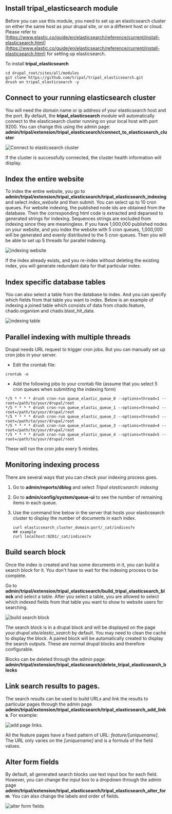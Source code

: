 ## Install tripal_elasticsearch module

Before you can use this module, you need to set up an elasticsearch cluster on either the same host as your drupal site, or on a different host or cloud. Please refer to [https://www.elastic.co/guide/en/elasticsearch/reference/current/install-elasticsearch.html](https://www.elastic.co/guide/en/elasticsearch/reference/current/install-elasticsearch.html) for setting up elasticsearch.

To install **tripal_elasticsearch**

```
cd drupal_root/sites/all/modules
git clone https://github.com/tripal/tripal_elasticsearch.git
drush en tripal_elasticsearch -y
```

## Connect to your running elasticsearch cluster

You will need the domain name or ip address of your elasticsearch host and the port. By default, the **tripal_elasticsearch** module will automatically connect to the elasticsearch cluster running on your local host with port 9200. You can change this using the admin page:
**admin/tripal/extension/tripal_elasticsearch/connect_to_elasticsearch_cluster**

![Connect to elasticsearch cluster](images/cluster-connected.png)

If the cluster is successfully connected, the cluster health information will display.

## Index the entire website

To index the entire website, you go to **admin/tripal/extension/tripal_elasticsearch/tripal_elasticsearch_indexing** and select *index_website* and then submit. You can select up to 10 cron queues. For website indexing, the published node ids are obtained from the database. Then the corresponding html code is extracted and deparsed to generated strings for indexing. Sequences strings are excluded from indexing since they are meaningless. If you have 1,000,000 published nodes on your website, and you index the website with 5 cron queues, 1,000,000 will be generated and evenly distributed to the 5 cron queues. Then you will be able to set up 5 threads for parallel indexing.

![indexing website](images/index-already-exits.png)

If the index already exists, and you re-index without deleting the existing index, you will generate redundant data for that particular index.

## Index specific database tables

You can also select a table from the database to index. And you can specify which fields from that table you want to index. Below is an example of indexing a joined table which consists of data from chado.feature, chado.organism and chado.blast_hit_data. 

![indexing table](images/index-blast-merged-transcripts.png)


## Parallel indexing with multiple threads

Drupal needs URL request to trigger cron jobs. But you can manually set up cron jobs in your server.

* Edit the crontab file:

```
crontab -e
```

* Add the following jobs to your crontab file (assume that you select 5 cron queues when submitting the indexing form)

```
*/5 * * * * drush cron-run queue_elastic_queue_0 --options=thread=1 --root=/path/to/your/drupal/root
*/5 * * * * drush cron-run queue_elastic_queue_1 --options=thread=2 --root=/path/to/your/drupal/root
*/5 * * * * drush cron-run queue_elastic_queue_2 --options=thread=3 --root=/path/to/your/drupal/root
*/5 * * * * drush cron-run queue_elastic_queue_3 --options=thread=4 --root=/path/to/your/drupal/root
*/5 * * * * drush cron-run queue_elastic_queue_4 --options=thread=5 --root=/path/to/your/drupal/root
```

These will run the cron jobs every 5 minites. 


## Monitoring indexing process

There are several ways that you can check your indexing process goes.

1. Go to **admin/reports/dblog** and select *Tripal elasticsearch: indexing*
2. Go to **admin/config/system/queue-ui** to see the number of remaining items in each queue.
3. Use the command line below in the server that hosts your elasticsearch cluster to display the number of documents in each index.

    ```
    curl elasticsearch_cluster_domain:port/_cat/indices?v
    ## example
    curl localhost:9201/_cat/indices?v
    ```


## Build search block

Once the index is created and has some documents in it, you can build a search block for it. You don't have to wait for the indexing process to be complete. 

Go to **admin/tripal/extension/tripal_elasticsearch/build_tripal_elasticsearch_block** and select a table. After you select a table, you are allowed to select which indexed fields from that table you want to show to website users for searching. 

![build search block](images/build-search-block.png)

The search block is in a drupal block and will be displayed on the page *your.drupal.site/elastic_search* by default. You may need to clean the cache to display the block. A paired block will be automatically created to display the search outputs. These are normal drupal blocks and therefore configurable.

Blocks can be deleted through the admin page: **admin/tripal/extension/tripal_elasticsearch/delete_tripal_elasticsearch_blocks**

## Link search results to pages.

The search results can be used to build URLs and link the results to particular pages through the admin page **admin/tripal/extension/tripal_elasticsearch/tripal_elasticsearch_add_links**. For example:

![add page links](images/add-page-links.png).

All the feature pages have a fixed pattern of URL: *feature/[uniquename]*. The URL only varies on the *[uniquename]* and is a formula of the field values.

## Alter form fields

By default, all generated search blocks use text input box for each field. However, you can change the input box to a dropdown through the admin page **admin/tripal/extension/tripal_elasticsearch/tripal_elasticsearch_alter_form**. You can also change the labels and order of fields.

![alter form fields](images/alter-form-fields.png)
